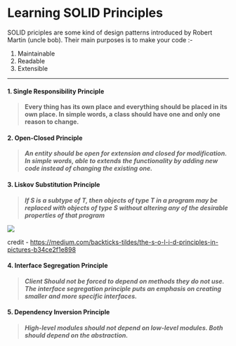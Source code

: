 # Learning SOLID Principles
SOLID priciples are some kind of design patterns introduced by Robert Martin (uncle bob). Their main purposes is to make your code :- 
1. Maintainable
2. Readable
3. Extensible


------------


 #### 1. Single Responsibility Principle
>  **Every thing has its own place and everything should be placed in its own place. In simple words, a class should  have one and only one reason to change.**


#### 2. Open-Closed Principle
> ***An entity should be open for extension and closed for modification. In simple words, able to extends the functionality by adding new code instead of changing the existing one.***


#### 3. Liskov Substitution Principle
> ***If S is a subtype of T, then objects of type T in a program may be replaced with objects of type S without altering any of the desirable properties of that program***

[![](https://miro.medium.com/max/2000/1*yKk2XKJaCLNlDxQMx1r55Q.png)](http://https://miro.medium.com/max/2000/1*yKk2XKJaCLNlDxQMx1r55Q.png)

credit - https://medium.com/backticks-tildes/the-s-o-l-i-d-principles-in-pictures-b34ce2f1e898


#### 4. Interface Segregation Principle
> ***Client Should not be forced to depend on methods they do not use. The interface segregation principle puts an emphasis on creating smaller and more specific interfaces.***


#### 5. Dependency Inversion Principle
> ***High-level modules should not depend on low-level modules. Both should depend on the abstraction.***
